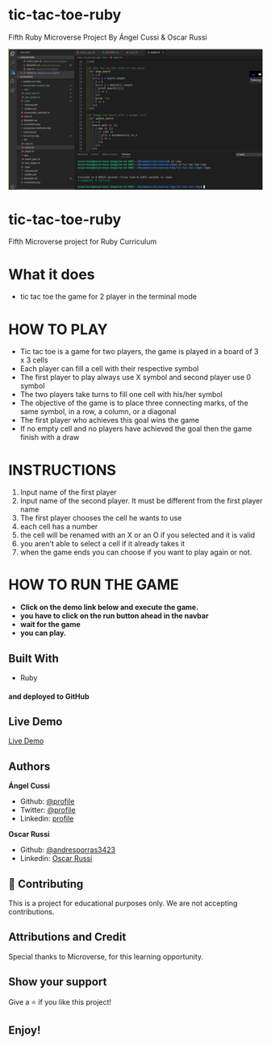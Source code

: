 # tic-tac-toe-ruby

Fifth Ruby Microverse Project By Ángel Cussi &amp; Oscar Russi

![screenshot](./screenshot.png)

# tic-tac-toe-ruby

Fifth Microverse project for Ruby Curriculum

# What it does

- tic tac toe the game for 2 player in the terminal mode

#  HOW TO PLAY

- Tic tac toe is a game for two players, the game is played in a board of 3 x 3 cells
- Each player can fill a cell with their respective symbol
- The first player to play always use X symbol and second player use 0 symbol
- The two players take turns to fill one cell with his/her symbol
- The objective of the game is to place three connecting marks, of the same symbol, in a row, a column, or a diagonal
- The first player who achieves this goal wins the game
- If no empty cell and no players have achieved the goal then the game finish with a draw

# INSTRUCTIONS

1) Input name of the first player
2) Input name of the second player. It must be different from the first player name
3) The first player chooses the cell he wants to use
4) each cell has a number
5) the cell will be renamed with an X or an O if you selected and it is valid
6) you aren't able to select a cell if it already takes it
7) when the game ends you can choose if you want to play again or not.

# HOW TO RUN THE GAME
- **Click on the demo link below and execute the game.**
- **you have to click on the run button ahead in the navbar**
- **wait for the game** 
- **you can play.**

## Built With

- Ruby

#### and deployed to GitHub

## Live Demo

[Live Demo](https://repl.it/@yoxter3423/tic-tac-toe-ruby)

## Authors

**Ángel Cussi**
- Github: [@profile](https://github.com/abcussi)
- Twitter: [@profile](https://twitter.com/thecussi)
- Linkedin: [profile](https://www.linkedin.com/in/angel-cussi-1b2310174/)

**Oscar Russi**
- Github: [@andresporras3423](https://github.com/andresporras3423/)
- Linkedin: [Oscar Russi](https://www.linkedin.com/in/oscar-andr%C3%A9s-russi-porras-053236167/)

## 🤝 Contributing

This is a project for educational purposes only. We are not accepting contributions.

## Attributions and Credit

Special thanks to Microverse, for this learning opportunity. 

## Show your support

Give a ⭐️ if you like this project!

## Enjoy!
